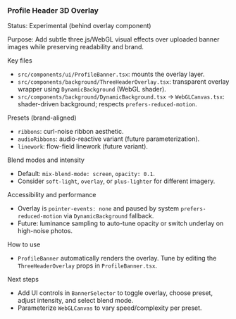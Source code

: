 ### Profile Header 3D Overlay

Status: Experimental (behind overlay component)

Purpose: Add subtle three.js/WebGL visual effects over uploaded banner images while preserving readability and brand.

Key files
- `src/components/ui/ProfileBanner.tsx`: mounts the overlay layer.
- `src/components/background/ThreeHeaderOverlay.tsx`: transparent overlay wrapper using `DynamicBackground` (WebGL shader).
- `src/components/background/DynamicBackground.tsx` → `WebGLCanvas.tsx`: shader-driven background; respects `prefers-reduced-motion`.

Presets (brand-aligned)
- `ribbons`: curl-noise ribbon aesthetic.
- `audioRibbons`: audio-reactive variant (future parameterization).
- `linework`: flow-field linework (future variant).

Blend modes and intensity
- Default: `mix-blend-mode: screen`, `opacity: 0.1`.
- Consider `soft-light`, `overlay`, or `plus-lighter` for different imagery.

Accessibility and performance
- Overlay is `pointer-events: none` and paused by system `prefers-reduced-motion` via `DynamicBackground` fallback.
- Future: luminance sampling to auto-tune opacity or switch underlay on high-noise photos.

How to use
- `ProfileBanner` automatically renders the overlay. Tune by editing the `ThreeHeaderOverlay` props in `ProfileBanner.tsx`.

Next steps
- Add UI controls in `BannerSelector` to toggle overlay, choose preset, adjust intensity, and select blend mode.
- Parameterize `WebGLCanvas` to vary speed/complexity per preset.



